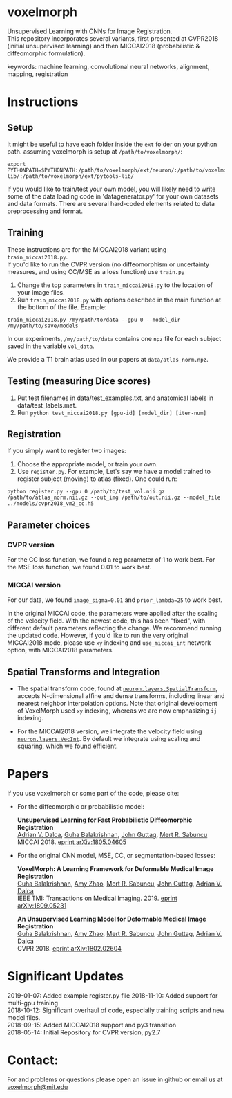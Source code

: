 # voxelmorph
Unsupervised Learning with CNNs for Image Registration.  
This repository incorporates several variants, first presented at CVPR2018 (initial unsupervised learning) and then MICCAI2018  (probabilistic & diffeomorphic formulation).

keywords: machine learning, convolutional neural networks, alignment, mapping, registration

# Instructions

## Setup
It might be useful to have each folder inside the `ext` folder on your python path. 
assuming voxelmorph is setup at `/path/to/voxelmorph/`:

```
export PYTHONPATH=$PYTHONPATH:/path/to/voxelmorph/ext/neuron/:/path/to/voxelmorph/ext/pynd-lib/:/path/to/voxelmorph/ext/pytools-lib/
```

If you would like to train/test your own model, you will likely need to write some of the data loading code in 'datagenerator.py' for your own datasets and data formats. There are several hard-coded elements related to data preprocessing and format. 


## Training
These instructions are for the MICCAI2018 variant using `train_miccai2018.py`.  
If you'd like to run the CVPR version (no diffeomorphism or uncertainty measures, and using CC/MSE as a loss function) use `train.py`

1. Change the top parameters in `train_miccai2018.py` to the location of your image files.
2. Run `train_miccai2018.py` with options described in the main function at the bottom of the file. Example:  
```
train_miccai2018.py /my/path/to/data --gpu 0 --model_dir /my/path/to/save/models 
```

In our experiments, `/my/path/to/data` contains one `npz` file for each subject saved in the variable `vol_data`.

We provide a T1 brain atlas used in our papers at `data/atlas_norm.npz`.

## Testing (measuring Dice scores)
1. Put test filenames in data/test_examples.txt, and anatomical labels in data/test_labels.mat.
2. Run `python test_miccai2018.py [gpu-id] [model_dir] [iter-num]`


## Registration
If you simply want to register two images:
1. Choose the appropriate model, or train your own.
2. Use `register.py`. For example, Let's say we have a model trained to register subject (moving) to atlas (fixed). One could run:
```
python register.py --gpu 0 /path/to/test_vol.nii.gz /path/to/atlas_norm.nii.gz --out_img /path/to/out.nii.gz --model_file ../models/cvpr2018_vm2_cc.h5 
```
## Parameter choices

### CVPR version
For the CC loss function, we found a reg parameter of 1 to work best. For the MSE loss function, we found 0.01 to work best.

### MICCAI version

For our data, we found `image_sigma=0.01` and `prior_lambda=25` to work best.

In the original MICCAI code, the parameters were applied after the scaling of the velocity field. With the newest code, this has been "fixed", with different default parameters reflecting the change. We recommend running the updated code. However, if you'd like to run the very original MICCAI2018 mode, please use `xy` indexing and `use_miccai_int` network option, with MICCAI2018 parameters.


## Spatial Transforms and Integration

- The spatial transform code, found at [`neuron.layers.SpatialTransform`](https://github.com/adalca/neuron/blob/master/neuron/layers.py), accepts N-dimensional affine and dense transforms, including linear and nearest neighbor interpolation options. Note that original development of VoxelMorph used `xy` indexing, whereas we are now emphasizing `ij` indexing.

- For the MICCAI2018 version, we integrate the velocity field using [`neuron.layers.VecInt`]((https://github.com/adalca/neuron/blob/master/neuron/layers.py)). By default we integrate using scaling and squaring, which we found efficient.


# Papers

If you use voxelmorph or some part of the code, please cite:

  * For the diffeomorphic or probabilistic model:

    **Unsupervised Learning for Fast Probabilistic Diffeomorphic Registration**  
[Adrian V. Dalca](http://adalca.mit.edu), [Guha Balakrishnan](http://people.csail.mit.edu/balakg/), [John Guttag](https://people.csail.mit.edu/guttag/), [Mert R. Sabuncu](http://sabuncu.engineering.cornell.edu/)  
MICCAI 2018. [eprint arXiv:1805.04605](https://arxiv.org/abs/1805.04605)

* For the original CNN model, MSE, CC, or segmentation-based losses:

    **VoxelMorph: A Learning Framework for Deformable Medical Image Registration**  
[Guha Balakrishnan](http://people.csail.mit.edu/balakg/), [Amy Zhao](http://people.csail.mit.edu/xamyzhao/), [Mert R. Sabuncu](http://sabuncu.engineering.cornell.edu/), [John Guttag](https://people.csail.mit.edu/guttag/), [Adrian V. Dalca](http://adalca.mit.edu)  
IEEE TMI: Transactions on Medical Imaging. 2019. 
[eprint arXiv:1809.05231](https://arxiv.org/abs/1809.05231)

    **An Unsupervised Learning Model for Deformable Medical Image Registration**  
[Guha Balakrishnan](http://people.csail.mit.edu/balakg/), [Amy Zhao](http://people.csail.mit.edu/xamyzhao/), [Mert R. Sabuncu](http://sabuncu.engineering.cornell.edu/), [John Guttag](https://people.csail.mit.edu/guttag/), [Adrian V. Dalca](http://adalca.mit.edu)  
CVPR 2018. [eprint arXiv:1802.02604](https://arxiv.org/abs/1802.02604)

# Significant Updates
2019-01-07: Added example register.py file
2018-11-10: Added support for multi-gpu training  
2018-10-12: Significant overhaul of code, especially training scripts and new model files.  
2018-09-15: Added MICCAI2018 support and py3 transition  
2018-05-14: Initial Repository for CVPR version, py2.7


# Contact:
For and problems or questions please open an issue in github or email us at voxelmorph@mit.edu
